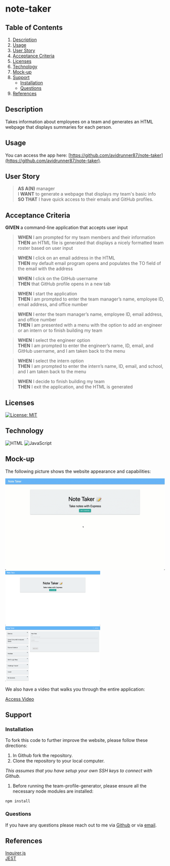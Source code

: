 # note-taker

## Table of Contents

1. [Description](#description)
1. [Usage](#usage)
1. [User Story](#user-story)
1. [Acceptance Criteria](#acceptance-criteria)
1. [Licenses](#licenses)
1. [Technology](#technology)
1. [Mock-up](#mock-up)
1. [Support](#support)
   - [Installation](#installation)
   - [Questions](#questions)
1. [References](#references)

## Description
Takes information about employees on a team and generates an HTML webpage that displays summaries for each person.

## Usage
You can access the app here: [https://github.com/avidrunner87/note-taker](https://github.com/avidrunner87/note-taker).

## User Story
>**AS A(N)** manager<br>I **WANT** to generate a webpage that displays my team's basic info<br>**SO THAT** I have quick access to their emails and GitHub profiles.


## Acceptance Criteria
**GIVEN** a command-line application that accepts user input

>**WHEN** I am prompted for my team members and their information<br>
**THEN** an HTML file is generated that displays a nicely formatted team roster based on user input

>**WHEN** I click on an email address in the HTML<br>
**THEN** my default email program opens and populates the TO field of the email with the address

>**WHEN** I click on the GitHub username<br>
**THEN** that GitHub profile opens in a new tab

>**WHEN** I start the application<br>
**THEN** I am prompted to enter the team manager’s name, employee ID, email address, and office number

>**WHEN** I enter the team manager’s name, employee ID, email address, and office number<br>
**THEN** I am presented with a menu with the option to add an engineer or an intern or to finish building my team

>**WHEN** I select the engineer option<br>
**THEN** I am prompted to enter the engineer’s name, ID, email, and GitHub username, and I am taken back to the menu

>**WHEN** I select the intern option<br>
**THEN** I am prompted to enter the intern’s name, ID, email, and school, and I am taken back to the menu

>**WHEN** I decide to finish building my team<br>
**THEN** I exit the application, and the HTML is generated


## Licenses
[![License: MIT](https://img.shields.io/badge/License-MIT-yellow.svg)](https://github.com/avidrunner87/team-profile-generator/blob/main/LICENSE.md)

## Technology
![HTML](https://img.shields.io/static/v1?label=html&message=21.4%&color=red)
![JavaScript](https://img.shields.io/static/v1?label=javascript&message=78.6%&color=yellow)


## Mock-up
The following picture shows the website appearance and capabilities:

<img src="./assets/images/screenshots/mockup.gif" width="600"><br>
<img src="./assets/images/screenshots/screenshot01.png" width="300">
<img src="./assets/images/screenshots/screenshot02.png" width="300">

We also have a video that walks you through the entire application:

[Access Video](https://github.com/avidrunner87/team-profile-generator/blob/main/assets/images/screenshots/walkthrough.mp4)

## Support
### Installation
To fork this code to further improve the website, please follow these directions:

1. In Github fork the repository.
1. Clone the repository to your local computer.

_This assumes that you have setup your own SSH keys to connect with Github._

1. Before running the team-profile-generator, please ensure all the necessary node modules are installed:

```
npm install
```

### Questions
If you have any questions please reach out to me via [Github](https://github.com/avidrunner87) or via [email](mailto:andrew.ronchetto@me.com).

## References
[Inquirer.js](https://github.com/SBoudrias/Inquirer.js#readme)<br>
[JEST](https://jestjs.io/)
